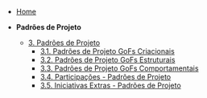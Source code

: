 <!-- docs/_sidebar.md -->

- [Home](/)

- **Padrões de Projeto**
    - [3. Padrões de Projeto](/PadroesDeProjeto/3.PadroesDeProjeto.md)
        - [3.1. Padrões de Projeto GoFs Criacionais](/PadroesDeProjeto/3.1.GoFsCriacionais.md)
        - [3.2. Padrões de Projeto GoFs Estruturais](/PadroesDeProjeto/3.2.GoFsEstruturais.md)
        - [3.3. Padrões de Projeto GoFs Comportamentais](/PadroesDeProjeto/3.3.GoFsComportamentais.md)
        - [3.4. Participações - Padrões de Projeto](/PadroesDeProjeto/3.4.ParticipacoesPadroes.md)
        - [3.5. Iniciativas Extras - Padrões de Projeto](/PadroesDeProjeto/3.5.IniciativasExtras.md)
      
